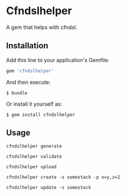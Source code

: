 # Cfndslhelper

A gem that helps with cfndsl.

## Installation

Add this line to your application's Gemfile:

```ruby
gem 'cfndslhelper'
```

And then execute:

    $ bundle

Or install it yourself as:

    $ gem install cfndslhelper

## Usage

```
cfndslhelper generate

cfndslhelper validate

cfndslhelper upload

cfndslhelper create -s somestack -p x=y,z=2

cfndslhelper update -s somestack
```